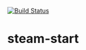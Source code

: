 [![Build Status](https://travis-ci.com/hmlendea/steam-start.svg?branch=master)](https://travis-ci.com/hmlendea/steam-start)

# steam-start
